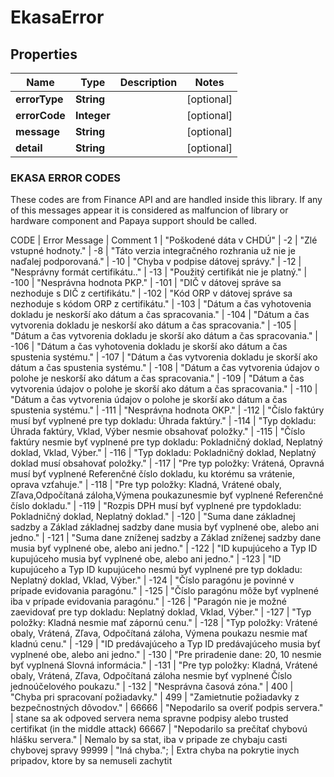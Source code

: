 # EkasaError

## Properties

Name | Type | Description | Notes
------------ | ------------- | ------------- | -------------
**errorType** | **String** |  | [optional] 
**errorCode** | **Integer** |  | [optional] 
**message** | **String** |  | [optional] 
**detail** | **String** |  | [optional] 


### EKASA ERROR CODES

These codes are from Finance API and are handled inside this library. If any of this messages appear it is considered as malfuncion of library or hardware component and Papaya support should be called.

CODE | Error Message | Comment
1 | "Poškodené dáta v CHDÚ" |
-2 | "Zlé vstupné hodnoty." |
-8 | "Táto verzia integračného rozhrania už nie je naďalej podporovaná." |
-10 | "Chyba v podpise dátovej správy." |
-12 | "Nesprávny formát certifikátu.." |
-13 | "Použitý certifikát nie je platný." |
-100 | "Nesprávna hodnota PKP." |
-101 | "DIČ v dátovej správe sa nezhoduje s DIČ z certifikátu." |
-102 | "Kód ORP v dátovej správe sa nezhoduje s kódom ORP z certifikátu." |
-103 | "Dátum a čas vyhotovenia dokladu je neskorší ako dátum a čas spracovania." |
-104 | "Dátum a čas vytvorenia dokladu je neskorší ako dátum a čas spracovania." |
-105 | "Dátum a čas vytvorenia dokladu je skorší ako dátum a čas spracovania." |
-106 | "Dátum a čas vyhotovenia dokladu je skorší ako dátum a čas spustenia systému." |
-107 | "Dátum a čas vytvorenia dokladu je skorší ako dátum a čas spustenia systému." |
-108 | "Dátum a čas vytvorenia údajov o polohe je neskorší ako dátum a čas spracovania." |
-109 | "Dátum a čas vytvorenia údajov o polohe je skorší ako dátum a čas spracovania." |
-110 | "Dátum a čas vytvorenia údajov o polohe je skorší ako dátum a čas spustenia systému." |
-111 | "Nesprávna hodnota OKP." |
-112 | "Číslo faktúry musí byť vyplnené pre typ dokladu: Úhrada faktúry." |
-114 | "Typ dokladu: Úhrada faktúry, Vklad, Výber nesmie obsahovať položky." |
-115 | "Číslo faktúry nesmie byť vyplnené pre typ dokladu: Pokladničný doklad, Neplatný doklad, Vklad, Výber." |
-116 | "Typ dokladu: Pokladničný doklad, Neplatný doklad musí obsahovať položky." |
-117 | "Pre typ položky: Vrátená, Opravná musí byť vyplnené Referenčné číslo dokladu, ku ktorému sa vrátenie, oprava vzťahuje." |
-118 | "Pre typ položky: Kladná, Vrátené obaly, Zľava,Odpočítaná záloha,Výmena poukazunesmie byť vyplnené Referenčné číslo dokladu." |
-119 | "Rozpis DPH musí byť vyplnené pre typdokladu: Pokladničný doklad, Neplatný doklad." |
-120 | "Suma dane základnej sadzby a Základ základnej sadzby dane musia byť vyplnené obe, alebo ani jedno." |
-121 | "Suma dane zníženej sadzby a Základ zníženej sadzby dane musia byť vyplnené obe, alebo ani jedno." |
-122 | "ID kupujúceho a Typ ID kupujúceho musia byť vyplnené obe, alebo ani jedno." |
-123 | "ID kupujúceho a Typ ID kupujúceho nesmú byť vyplnené pre typ dokladu: Neplatný doklad, Vklad, Výber." |
-124 | "Číslo paragónu je povinné v prípade evidovania paragónu." |
-125 | "Číslo paragónu môže byť vyplnené iba v prípade evidovania paragónu." |
-126 | "Paragón nie je možné zaevidovať pre typ dokladu: Neplatný doklad, Vklad, Výber." |
-127 | "Typ položky: Kladná nesmie mať zápornú cenu." |
-128 | "Typ položky: Vrátené obaly, Vrátená, Zľava, Odpočítaná záloha, Výmena poukazu nesmie mať kladnú cenu." |
-129 | "ID predávajúceho a Typ ID predávajúceho musia byť vyplnené obe, alebo ani jedno." |
-130 | "Pre priradenie dane: 20, 10 nesmie byť vyplnená Slovná informácia." |
-131 | "Pre typ položky: Kladná, Vrátené obaly, Vrátená, Zľava, Odpočítaná záloha nesmie byť vyplnené Číslo jednoúčelového poukazu." |
-132 | "Nesprávna časová zóna." |
400 | "Chyba pri spracovaní požiadavky." |
499 | "Zamietnutie požiadavky z bezpečnostných dôvodov." |
66666 | "Nepodarilo sa overiť podpis servera." | stane sa ak odpoved servera nema spravne podpisy alebo trusted certifikat (in the middle attack)
66667 | "Nepodarilo sa prečítať chybovú hlášku servera." | Nemalo by sa stat, iba v pripade ze chybaju casti chybovej spravy
99999 | "Iná chyba."; | Extra chyba na pokrytie inych pripadov, ktore by sa nemuseli zachytit
